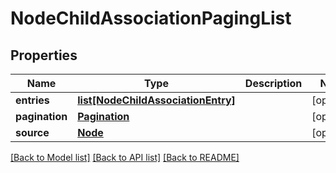 # NodeChildAssociationPagingList

## Properties
Name | Type | Description | Notes
------------ | ------------- | ------------- | -------------
**entries** | [**list[NodeChildAssociationEntry]**](NodeChildAssociationEntry.md) |  | [optional] 
**pagination** | [**Pagination**](Pagination.md) |  | [optional] 
**source** | [**Node**](Node.md) |  | [optional] 

[[Back to Model list]](../README.md#documentation-for-models) [[Back to API list]](../README.md#documentation-for-api-endpoints) [[Back to README]](../README.md)

